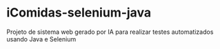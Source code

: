 # iComidas-selenium-java
Projeto de sistema web gerado por IA para realizar testes automatizados usando Java e Selenium
